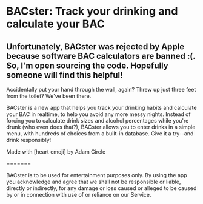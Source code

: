 # BACster: Track your drinking and calculate your BAC

## Unfortunately, BACster was rejected by Apple because software BAC calculators are banned :(. So, I'm open sourcing the code. Hopefully someone will find this helpful! 

Accidentally put your hand through the wall, again? Threw up just three feet from the toilet? We've been there.

BACster is a new app that helps you track your drinking habits and calculate your BAC in realtime, to help you avoid any more messy nights. Instead of forcing you to calculate drink sizes and alcohol percentages while you're drunk (who even does that?), BACster allows you to enter drinks in a simple menu, with hundreds of choices from a built-in database. Give it a try--and drink responsibly!

Made with [heart emoji] by Adam Circle

=======

BACster is to be used for entertainment purposes only. By using the app you acknowledge and agree that we shall not be responsible or liable, directly or indirectly, for any damage or loss caused or alleged to be caused by or in connection with use of or reliance on our Service.
